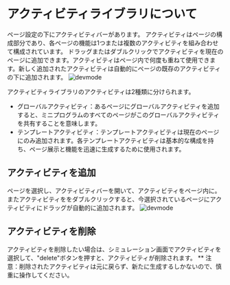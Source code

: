 # アクティビティライブラリについて
ページ設定の下にアクティビティバーがあります。
アクティビティはページの構成部分であり、各ページの機能は1つまたは複数のアクティビティを組み合わせて構成されています。
ドラッグまたはダブルクリックでアクティビティを現在のページに追加できます。アクティビティはページ内で何度も重ねて使用できます。新しく追加されたアクティビティは自動的にページの既存のアクティビティの下に追加されます。
![devmode](https://docimages.blob.core.chinacloudapi.cn/images/Kris/AppsV2/component.png)

アクティビティライブラリのアクティビティは2種類に分けられます。
- グローバルアクティビティ：あるページにグローバルアクティビティを追加すると、ミニプログラムのすべてのページがこのグローバルアクティビティを共有することを意味します。
- テンプレートアクティビティ：テンプレートアクティビティは現在のページにのみ追加されます。各テンプレートアクティビティは基本的な構成を持ち、ページ展示と機能を迅速に生成するために使用されます。


## アクティビティを追加
ページを選択し、アクティビティバーを開いて、アクティビティをページ内に。またアクティビティををダブルクリックすると、今選択されているページにアクティビティにドラッグが自動的に追加されます。
![devmode](https://docimages.blob.core.chinacloudapi.cn/images/Kris/AppsV2/addcomponent.png)

## アクティビティを削除
アクティビティを削除したい場合は、シミュレーション画面でアクティビティを選択して、"delete"ボタンを押すと、アクティビティが削除されます。
** 注意：削除されたアクティビティは元に戻らず、新たに生成するしかないので、慎重に操作してください。
